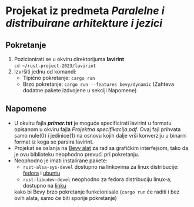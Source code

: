 <h1>Projekat iz predmeta <em>Paralelne i distribuirane arhitekture i jezici</em></h1>

<h2>Pokretanje</h2>
<ol>
  <li>Pozicionirati se u okviru direktorijuma <strong>lavirint</strong><br/> <code>cd ~/rust-project-2023/lavirint</code></li>
  <li>Izvršiti jednu od komandi:
    <ul>
      <li>Tipično pokretanje: <code>cargo run</code></li>
      <li>Brzo pokretanje: <code>cargo run --features bevy/dynamic</code> (Zahteva dodatne pakete izdvojene u sekciji Napomene)</li>
    </ul>
  </li>
</ol>

<h2>Napomene</h2>
<ul>
  <li>U okviru fajla <strong><em>primer.txt</em></strong> je moguće specificirati lavirint u formatu opisanom u okviru fajla <em>Projektna specifikacija.pdf</em>. Ovaj fajl prihvata samo nule(0) i jedinice(1) na osnovu kojih dalje vrši konverziju u binarni format iz koga se parsira lavirint.</li>

  <li>Projekat se oslanja na <a href="https://bevyengine.org/">Bevy alat</a> za rad sa grafičkim interfejsom, tako da je ovu biblioteku neophodno prevući pri pokretanju.</li>

  <li>Neophodno je imati instalirane pakete:
    <ul>
      <li><code>rust-alsa-sys-devel</code> dostupno na linkovima za linux distribucije: <a href="https://pkgs.org/download/rust-alsa-sys-devel">fedora</a> i <a href="https://packages.ubuntu.com/focal/librust-alsa-sys-dev">ubuntu</a></li>
      <li><code>rust-libudev-devel</code> neophodno za fedora distribuciju linux-a, dostupno na <a href="https://fedora.pkgs.org/35/fedora-x86_64/rust-libudev-sys+default-devel-0.1.4-12.fc35.noarch.rpm.html">linku</a></li>
    </ul>
    kako bi Bevy brzo pokretanje funkcionisalo (<code>cargo run</code> će raditi i bez ovih alata, samo će biti sporije pokretanje)</li>

</ul>
